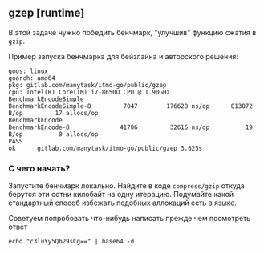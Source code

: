 ## gzep [runtime]

В этой задаче нужно победить бенчмарк, "улучшив" функцию сжатия в `gzip`.

Пример запуска бенчмарка для бейзлайна и авторского решения:
```
goos: linux
goarch: amd64
pkg: gitlab.com/manytask/itmo-go/public/gzep
cpu: Intel(R) Core(TM) i7-8650U CPU @ 1.90GHz
BenchmarkEncodeSimple
BenchmarkEncodeSimple-8   	    7047	    176628 ns/op	  813872 B/op	      17 allocs/op
BenchmarkEncode
BenchmarkEncode-8         	   41706	     32616 ns/op	      19 B/op	       0 allocs/op
PASS
ok  	gitlab.com/manytask/itmo-go/public/gzep	3.625s
```

### С чего начать?

Запустите бенчмарк локально. Найдите в коде `compress/gzip` откуда берутся эти сотни килобайт на одну итерацию. Подумайте какой стандартный способ избежать подобных аллокаций есть в языке.

Советуем попробовать что-нибудь написать прежде чем посмотреть ответ
```
echo "c3luYy5Qb29sCg==" | base64 -d
```
